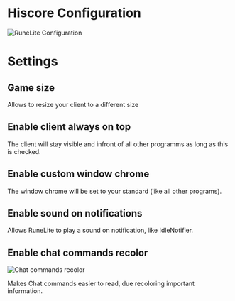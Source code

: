 # Hiscore Configuration

![RuneLite Configuration](https://i.imgur.com/D5yN1Yy.png)

# Settings
## Game size

Allows to resize your client to a different size

## Enable client always on top

The client will stay visible and infront of all other programms as long as this is checked.

##  Enable custom window chrome

The window chrome will be set to your standard (like all other programs).

## Enable sound on notifications

Allows RuneLite to play a sound on notification, like IdleNotifier.

## Enable chat commands recolor

![Chat commands recolor](https://i.imgur.com/DM7uwWP.png)

Makes Chat commands easier to read, due recoloring important information.